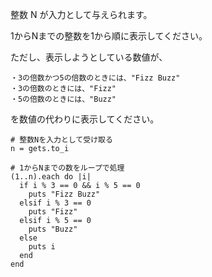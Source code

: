 整数 N が入力として与えられます。

1からNまでの整数を1から順に表示してください。

ただし、表示しようとしている数値が、
```
・3の倍数かつ5の倍数のときには、"Fizz Buzz"
・3の倍数のときには、"Fizz"
・5の倍数のときには、"Buzz"
```
を数値の代わりに表示してください。


```
# 整数Nを入力として受け取る
n = gets.to_i

# 1からNまでの数をループで処理
(1..n).each do |i|
  if i % 3 == 0 && i % 5 == 0
    puts "Fizz Buzz"
  elsif i % 3 == 0
    puts "Fizz"
  elsif i % 5 == 0
    puts "Buzz"
  else
    puts i
  end
end
```
